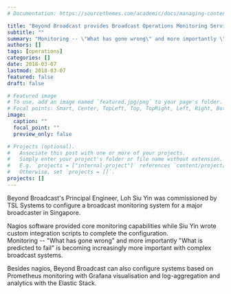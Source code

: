 ```yaml
---
# Documentation: https://sourcethemes.com/academic/docs/managing-content/

title: "Beyond Broadcast provides Broadcast Operations Monitoring Service"
subtitle: ""
summary: "Monitoring -- \"What has gone wrong\" and more importantly \"What is predicted to fail\" is becoming increasingly more important with complex broadcast systems."
authors: []
tags: [operations]
categories: []
date: 2018-03-07
lastmod: 2018-03-07
featured: false
draft: false

# Featured image
# To use, add an image named `featured.jpg/png` to your page's folder.
# Focal points: Smart, Center, TopLeft, Top, TopRight, Left, Right, BottomLeft, Bottom, BottomRight.
image:
  caption: ""
  focal_point: ""
  preview_only: false

# Projects (optional).
#   Associate this post with one or more of your projects.
#   Simply enter your project's folder or file name without extension.
#   E.g. `projects = ["internal-project"]` references `content/project/deep-learning/index.md`.
#   Otherwise, set `projects = []`.
projects: []
---
```


Beyond Broadcast's Principal Engineer, Loh Siu Yin was commissioned by TSL Systems to configure a broadcast monitoring system for a major broadcaster in Singapore.

Nagios software provided core monitoring capabilities while Siu Yin wrote custom integration scripts to complete the configuration.  
Monitoring -- "What has gone wrong" and more importantly "What is predicted to fail" is becoming increasingly more important with complex broadcast systems.

Besides nagios, Beyond Broadcast can also configure systems based on Prometheus monitoring with Grafana visualisation and log-aggregation and analytics with the Elastic Stack.
